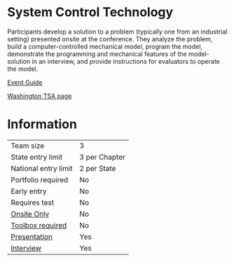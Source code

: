 # System Control Technology

Participants develop a solution to a problem (typically one
from an industrial setting) presented onsite at the conference. They analyze the problem, build a computer-controlled
mechanical model, program the model, demonstrate the
programming and mechanical features of the model-solution
in an interview, and provide instructions for evaluators to
operate the model.

[Event Guide](https://lwsd.sharepoint.com/:b:/r/sites/GR-JHS-TechnologyStudentAssociation-SCA/Shared%20Documents/23-24/Competition/Event%20Guides/HS%20-%20System%20Control%20Technology.pdf)

[Washington TSA page](https://www.washingtontsa.org/high-school-events/system-control-technology)

# Information

|                             |               |
| --------------------------- | ------------- |
| Team size                   | 3             |
| State entry limit           | 3 per Chapter |
| National entry limit        | 2 per State   |
| Portfolio required          | No            |
| Early entry                 | No            |
| Requires test               | No            |
| [Onsite Only](/#terms)      | No            |
| [Toolbox required](/#terms) | No            |
| [Presentation](/#terms)     | Yes           |
| [Interview](/#terms)        | Yes           |
